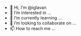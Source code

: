 - 👋 Hi, I’m @iglavan
- 👀 I’m interested in ...
- 🌱 I’m currently learning ...
- 💞️ I’m looking to collaborate on ...
- 📫 How to reach me ...

<!---
iglavan/iglavan is a ✨ special ✨ repository because its `README.md` (this file) appears on your GitHub profile.
You can click the Preview link to take a look at your changes.
--->
